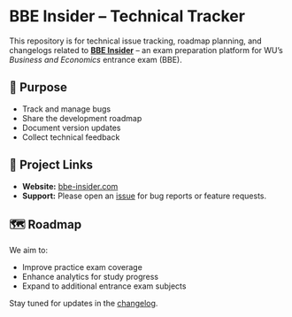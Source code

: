 # BBE Insider – Technical Tracker

This repository is for technical issue tracking, roadmap planning, and changelogs related to **[BBE Insider](https://bbe-insider.com)** – an exam preparation platform for WU’s *Business and Economics* entrance exam (BBE).

## 📌 Purpose
- Track and manage bugs
- Share the development roadmap
- Document version updates
- Collect technical feedback

## 🚀 Project Links
- **Website:** [bbe-insider.com](https://bbe-insider.com)
- **Support:** Please open an [issue](../../issues) for bug reports or feature requests.

## 🗺️ Roadmap
We aim to:
- Improve practice exam coverage
- Enhance analytics for study progress
- Expand to additional entrance exam subjects

Stay tuned for updates in the [changelog](./CHANGELOG.md).
